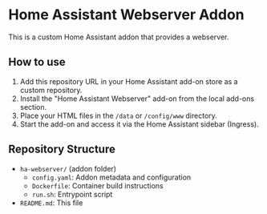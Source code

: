 # Home Assistant Webserver Addon

This is a custom Home Assistant addon that provides a webserver.

## How to use

1. Add this repository URL in your Home Assistant add-on store as a custom repository.
2. Install the "Home Assistant Webserver" add-on from the local add-ons section.
3. Place your HTML files in the `/data` or `/config/www` directory.
4. Start the add-on and access it via the Home Assistant sidebar (Ingress).

## Repository Structure

- `ha-webserver/` (addon folder)
  - `config.yaml`: Addon metadata and configuration
  - `Dockerfile`: Container build instructions
  - `run.sh`: Entrypoint script
- `README.md`: This file

